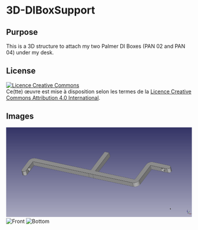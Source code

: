 # 3D-DIBoxSupport

## Purpose
This is a 3D structure to attach my two Palmer DI Boxes (PAN 02 and PAN 04) under my desk.

## License
<a rel="license" href="http://creativecommons.org/licenses/by/4.0/"><img alt="Licence Creative Commons" style="border-width:0" src="https://i.creativecommons.org/l/by/4.0/88x31.png" /></a><br />Ce(tte) œuvre est mise à disposition selon les termes de la <a rel="license" href="http://creativecommons.org/licenses/by/4.0/">Licence Creative Commons Attribution 4.0 International</a>.

## Images
![3D Model](/images/3D_model.png)
![Front](/images/Front.png)
![Bottom](/images/Bottom.png)

